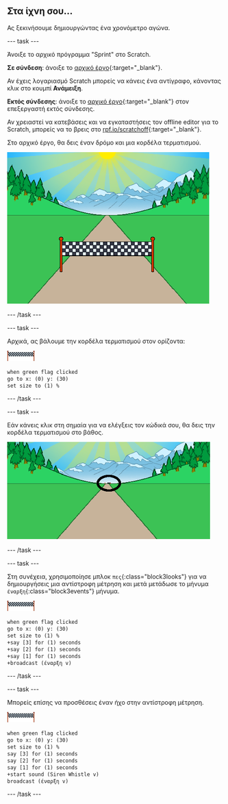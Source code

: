 ## Στα ίχνη σου...

Ας ξεκινήσουμε δημιουργώντας ένα χρονόμετρο αγώνα.

--- task ---

Άνοιξε το αρχικό πρόγραμμα "Sprint" στο Scratch.

**Σε σύνδεση**: άνοιξε το [αρχικό έργο](https://scratch.mit.edu/projects/406229004){:target="_blank"}.

Αν έχεις λογαριασμό Scratch μπορείς να κάνεις ένα αντίγραφο, κάνοντας κλικ στο κουμπί **Ανάμειξη**.

**Εκτός σύνδεσης**: άνοιξε το [αρχικό έργο](http://rpf.io/p/el-GR/sprint-go){:target="_blank"} στον επεξεργαστή εκτός σύνδεσης.

Αν χρειαστεί να κατεβάσεις και να εγκαταστήσεις τον offline editor για το Scratch, μπορείς να το βρεις στο [rpf.io/scratchoff](http://rpf.io/scratchoff){:target="_blank"}.

Στο αρχικό έργο, θα δεις έναν δρόμο και μια κορδέλα τερματισμού.

![αρχικά έργα](images/sprint-starter.png)

--- /task ---

--- task ---

Αρχικά, ας βάλουμε την κορδέλα τερματισμού στον ορίζοντα:

![αντικείμενο κορδέλας τερματισμού](images/finish-line-sprite.png)

```blocks3
when green flag clicked
go to x: (0) y: (30)
set size to (1) %
```

--- /task ---

--- task ---

Εάν κάνεις κλικ στη σημαία για να ελέγξεις τον κώδικά σου, θα δεις την κορδέλα τερματισμού στο βάθος.

![γραμμή τερματισμού στο βάθος](images/sprint-line-start-test-annotated.png)

--- /task ---

--- task ---

Στη συνέχεια, χρησιμοποίησε μπλοκ `πες`{:class="block3looks"} για να δημιουργήσεις μια αντίστροφη μέτρηση και μετά μετάδωσε το μήνυμα `έναρξη`{:class="block3events"} μήνυμα.

![αντικείμενο κορδέλας τερματισμού](images/finish-line-sprite.png)

```blocks3
when green flag clicked
go to x: (0) y: (30)
set size to (1) %
+say [3] for (1) seconds
+say [2] for (1) seconds
+say [1] for (1) seconds
+broadcast (έναρξη v)
```

--- /task ---

--- task ---

Μπορείς επίσης να προσθέσεις έναν ήχο στην αντίστροφη μέτρηση.

![αντικείμενο κορδέλας τερματισμού](images/finish-line-sprite.png)

```blocks3
when green flag clicked
go to x: (0) y: (30)
set size to (1) %
say [3] for (1) seconds
say [2] for (1) seconds
say [1] for (1) seconds
+start sound (Siren Whistle v)
broadcast (έναρξη v)
```

--- /task ---
